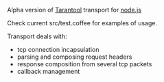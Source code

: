 Alpha version of [Tarantool](http://tarantool.org) transport for [node.js](http://nodejs.org)

Check current src/test.coffee for examples of usage.

Transport deals with:
- tcp connection incapsulation
- parsing and composing request headers
- response composition from several tcp packets
- callback management
